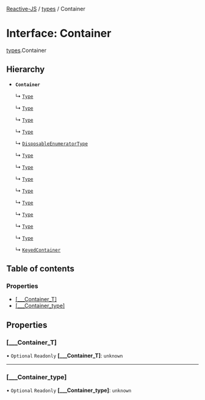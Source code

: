 [Reactive-JS](../README.md) / [types](../modules/types.md) / Container

# Interface: Container

[types](../modules/types.md).Container

## Hierarchy

- **`Container`**

  ↳ [`Type`](AsyncIterable.Type.md)

  ↳ [`Type`](DeferredObservable.Type.md)

  ↳ [`Type`](Disposable.Type.md)

  ↳ [`Type`](Enumerable.Type.md)

  ↳ [`DisposableEnumeratorType`](Enumerable.DisposableEnumeratorType.md)

  ↳ [`Type`](Enumerator.Type.md)

  ↳ [`Type`](EventSource.Type.md)

  ↳ [`Type`](Iterable.Type.md)

  ↳ [`Type`](Observable.Type.md)

  ↳ [`Type`](Promise.Type.md)

  ↳ [`Type`](Runnable.Type.md)

  ↳ [`Type`](SharedObservable.Type.md)

  ↳ [`Type`](Store.Type.md)

  ↳ [`KeyedContainer`](types.KeyedContainer.md)

## Table of contents

### Properties

- [[\_\_\_Container\_T]](types.Container.md#[___container_t])
- [[\_\_\_Container\_type]](types.Container.md#[___container_type])

## Properties

### [\_\_\_Container\_T]

• `Optional` `Readonly` **[\_\_\_Container\_T]**: `unknown`

___

### [\_\_\_Container\_type]

• `Optional` `Readonly` **[\_\_\_Container\_type]**: `unknown`
